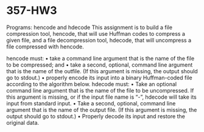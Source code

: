# 357-HW3

Programs: hencode and hdecode
This assignment is to build a file compression tool, hencode, that will use Huffman codes to compress
a given file, and a file decompression tool, hdecode, that will uncompress a file compressed with
hencode.

hencode must:
• take a command line argument that is the name of the file to be compressed; and
• take a second, optional, command line argument that is the name of the outfile. (If this
argument is missing, the output should go to stdout.)
• properly encode its input into a binary Huffman-coded file according to the algorithm below.
hdecode must:
• Take an optional command line argument that is the name of the file to be uncompressed.
If this argument is missing, or if the input file name is “-”, hdecode will take its input from
standard input.
• Take a second, optional, command line argument that is the name of the output file. (If this
argument is missing, the output should go to stdout.)
• Properly decode its input and restore the original data.
